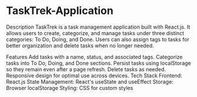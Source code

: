 # TaskTrek-Application


Description
TaskTrek is a task management application built with React.js. It allows users to create, categorize, and manage tasks under three distinct categories: To Do, Doing, and Done. Users can also assign tags to tasks for better organization and delete tasks when no longer needed.

Features
Add tasks with a name, status, and associated tags.
Categorize tasks into To Do, Doing, and Done sections.
Persist tasks using localStorage so they remain even after a page refresh.
Delete tasks as needed.
Responsive design for optimal use across devices.
Tech Stack
Frontend: React.js
State Management: React's useState and useEffect
Storage: Browser localStorage
Styling: CSS for custom styles
